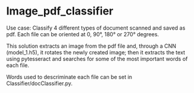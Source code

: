 # Image_pdf_classifier
Use case: Classify 4 different types of document scanned and saved as pdf. Each file can be oriented at 0, 90°, 180° or 270° degrees.

This solution extracts an image from the pdf file and, through a CNN (model_1.h5), it rotates the newly created image; then it extracts the text using pytesseract and searches for some of the most important words of each file.

Words used to descriminate each file can be set in Classifier/docClassifier.py.
